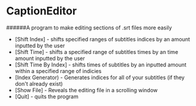 # CaptionEditor
######A program to make editing sections of .srt files more easily
* [Shift Index] - shifts specified ranges of subtitles indices by an amount inputted by the user
* [Shift Time] - shifts a specified range of subtitles times by an time amount inputted by the user
* [Shift Time By Index] - shifts times of subtitles by an inputted amount within a specified range of indicies
* [Index Generator) - Generates indices for all of your subtitles (if they don't already exist)
* [Show File] - Reveals the editing file in a scrolling window
* [Quit] - quits the program